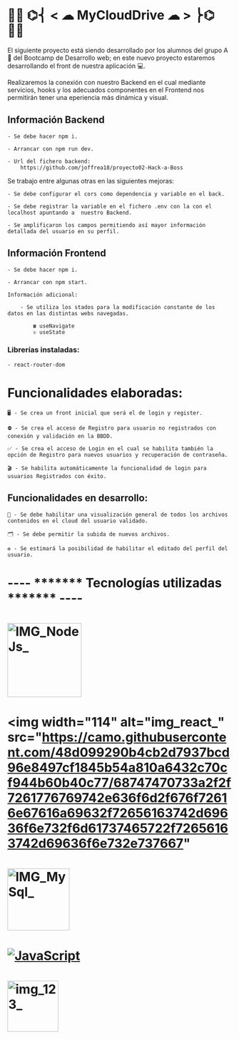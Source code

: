 #     👨‍💻 **********************************⌬⎨ < ☁ MyCloudDrive ☁ > ⎬⌬********************************** 👨‍💻


El siguiente proyecto está siendo desarrollado por los alumnos del grupo A 📝 del Bootcamp de Desarrollo web; en este nuevo proyecto estaremos desarrollando el front de nuestra aplicación 💻.

Realizaremos la conexión con nuestro Backend en el cual mediante servicios, hooks y los adecuados componentes en el Frontend nos permitirán tener una eperiencia más dinámica y visual.


## Información Backend

    - Se debe hacer npm i.
    
    - Arrancar con npm run dev.

    - Url del fichero backend:
        https://github.com/joffrea18/proyecto02-Hack-a-Boss

Se trabajo entre algunas otras en las siguientes mejoras:

    - Se debe configurar el cors como dependencia y variable en el back.
    
    - Se debe registrar la variable en el fichero .env con la con el localhost apuntando a  nuestro Backend.
    
    - Se amplificaron los campos permitiendo así mayor información detallada del usuario en su perfil.


## Información Frontend

    - Se debe hacer npm i.
    
    - Arrancar con npm start.

    Información adicional:
    
        - Se utiliza los stados para la modificación constante de los datos en las distintas webs navegadas.
        
            ☎︎ useNavigate
            ☏ useState


### Librerías instaladas:

    - react-router-dom


# Funcionalidades elaboradas:


    🖥️ - Se crea un front inicial que será el de login y register.
    
    ⛔️ - Se crea el acceso de Registro para usuario no registrados con conexión y validación en la BBDD.
    
    ✅ - Se crea el acceso de Login en el cual se habilita también la opción de Registro para nuevos usuarios y recuperación de contraseña.
    
    🎬 - Se habilita automáticamente la funcionalidad de login para usuarios Registrados con éxito.
    

## Funcionalidades en desarrollo:

    👀 - Se debe habilitar una visualización general de todos los archivos contenidos en el cloud del usuario validado.
    
    🗂️ - Se debe permitir la subida de nuevos archivos.
    
    ♻︎ - Se estimará la posibilidad de habilitar el editado del perfil del usuario.


# ---- ******* Tecnologías utilizadas ******* ----


# <img width="166" alt="IMG_NodeJs_" src="https://user-images.githubusercontent.com/123706095/236196535-2783aca6-aaee-4675-8501-f35ee35d1a5b.png">

# <img width="114" alt="img_react_" src="https://camo.githubusercontent.com/48d099290b4cb2d7937bcd96e8497cf1845b54a810a6432c70cf944b60b40c77/68747470733a2f2f7261776769742e636f6d2f676f72616e67616a69632f72656163742d69636f6e732f6d61737465722f72656163742d69636f6e732e737667"


# <img width="139" alt="IMG_MySql_" src="https://user-images.githubusercontent.com/123706095/236196551-452673a1-6f0e-4693-8c37-8fbbb3067788.png">

# [![JavaScript](https://img.shields.io/badge/JavaScript-F7DF1E?style=for-the-badge&logo=javascript&logoColor=white&labelColor=101010)]()

# <img width="114" alt="img_123_" src="https://github.com/rto1991/proyecto02-Hack-a-Boss/assets/123706095/cca98819-db13-4f4d-ab25-918de9d27064">








